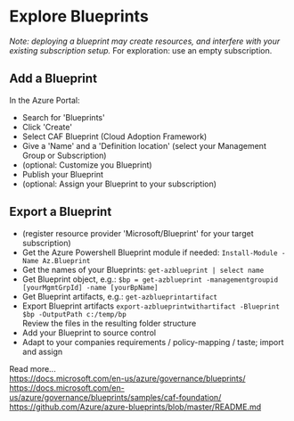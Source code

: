 # Explore Blueprints

*Note: deploying a blueprint may create resources, and interfere with your existing subscription setup.*
For exploration: use an empty subscription.

## Add a Blueprint

In the Azure Portal:  

- Search for 'Blueprints'
- Click 'Create'
- Select CAF Blueprint (Cloud Adoption Framework)
- Give a 'Name' and a 'Definition location' (select your Management Group or Subscription)
- (optional: Customize you Blueprint)
- Publish your Blueprint
- (optional: Assign your Blueprint to your subscription)

## Export a Blueprint

- (register resource provider 'Microsoft/Blueprint' for your target subscription)
- Get the Azure Powershell Blueprint module if needed: `Install-Module -Name Az.Blueprint`
- Get the names of your Blueprints: `get-azblueprint | select name`  
- Get Blueprint object, e.g.: `$bp = get-azblueprint -managementgroupid [yourMgmtGrpId] -name [yourBpName]`
- Get Blueprint artifacts, e.g.: `get-azblueprintartifact`
- Export Blueprint artifacts `export-azblueprintwithartifact -Blueprint $bp -OutputPath c:/temp/bp`  
  Review the files in the resulting folder structure
- Add your Blueprint to source control  
- Adapt to your companies requirements / policy-mapping / taste; import and assign


Read more...  
<https://docs.microsoft.com/en-us/azure/governance/blueprints/>  
<https://docs.microsoft.com/en-us/azure/governance/blueprints/samples/caf-foundation/>  
<https://github.com/Azure/azure-blueprints/blob/master/README.md>

